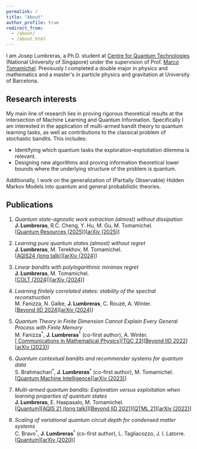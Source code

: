 ```yaml
---
permalink: /
title: "About"
author_profile: true
redirect_from: 
  - /about/
  - /about.html
---
```



I am Josep Lumbreras, a Ph.D. student at <a href="https://www.quantumlah.org/people/profile/josep_l" target="blank">Centre for Quantum Technologies</a> (National University of Singapore) under the supervision of Prof. <a href="https://marcotom.info" target="blank">Marco Tomamichel</a>. Previously I completed a double major in physics and mathematics and a master's in particle physics and gravitation at University of Barcelona.

## Research interests

My main line of research lies in proving rigorous theoretical results at the intersection of Machine
Learning and Quantum Information. Specifically I am interested in the application of multi-armed bandit theory
to quantum learning tasks, as well as contributions to the classical problem of stochastic bandits. This includes:

* Identifying which quantum tasks the exploration-exploitation dilemma is relevant.
* Designing new algorithms and proving information theoretical lower bounds where the underlying structure of the problem is quantum.

Additionally, I work on the generalization of (Partially Observable) Hidden Markov Models into quantum and general probabilistic theories.


## Publications

1. *Quantum state-agnostic work extraction (almost) without dissipation* <br>
**J. Lumbreras**, R.C. Cheng, Y. Hu, M. Gu, M. Tomamichel.<br>
[<a href="https://2025.quantumresources.science/accepted_talks.html" target="_blank">Quantum Resources (2025)</a>][<a href="https://arxiv.org/abs/2505.09456" target="_blank">arXiv (2025)</a>]

1. *Learning pure quantum states (almost) without regret* <br>
**J. Lumbreras**, M. Terekhov, M. Tomamichel.<br>
[<a href="http://aqis-conf.org/2024/program" target="_blank">AQIS24 (long talk)</a>][<a href="https://arxiv.org/abs/2406.18370" target="_blank">arXiv (2024)</a>]

1. *Linear bandits with polylogarithmic minimax regret* <br>
**J. Lumbreras**, M. Tomamichel.<br>
[<a href="https://proceedings.mlr.press/v247/lumbreras24a.html" target="_blank">COLT (2024)</a>][<a href="https://arxiv.org/abs/2402.12042" target="_blank">arXiv (2024)</a>]

1. *Learning finitely correlated states: stability of the spectral reconstruction* <br>
M. Fanizza, N. Galke, **J. Lumbreras**, C. Rouzé, A. Winter.<br>
[<a href="https://beyondiid2024.iquist.illinois.edu/program/" target="_blank">Beyond IID 2024</a>][<a href="https://arxiv.org/abs/2312.07516" target="_blank">arXiv (2024)</a>]

1. *Quantum Theory in Finite Dimension Cannot Explain Every General Process with Finite Memory* <br>
M. Fanizza<sup>†</sup>, **J. Lumbreras**<sup>†</sup> (co-first author), A. Winter.<br>
[<a href="https://link.springer.com/article/10.1007/s00220-023-04913-4" target="_blank"> Communications in Mathematical Physics</a>][<a href="https://www.youtube.com/watch?v=fGKAXF152W8&t=828s" target="_blank">TQC 23</a>][<a href="https://www.youtube.com/watch?v=vgHnd661E4Y&t=1124s" target="_blank">Beyond IID 2022</a>][<a href="https://arxiv.org/abs/2209.11225" target="_blank">arXiv (2023)</a>]

1. *Quantum contextual bandits and recommender systems for quantum data* <br>
S. Brahmachari<sup>†</sup>, **J. Lumbreras**<sup>†</sup> (co-first author), M. Tomamichel.<br>
[<a href="https://link.springer.com/article/10.1007/s42484-024-00189-6" target="_blank">Quantum Machine Intelligence</a>][<a href="https://arxiv.org/abs/2301.13524" target="_blank">arXiv (2023)</a>]

1. *Multi-armed quantum bandits: Exploration versus exploitation when learning properties of quantum states* <br>
**J. Lumbreras**, E. Haapasalo, M. Tomamichel.<br>
[<a href="https://quantum-journal.org/papers/q-2022-06-29-749/" target="_blank">Quantum</a>][<a href="https://drive.google.com/file/d/1aoaye12Em7SMejatxplEQsCdHCE9QlGI/view" target="_blank">AQIS 21 (long talk)</a>][<a href="https://www.youtube.com/watch?v=rm5BmYHaYDU&t=1423s" target="_blank">Beyond IID 2021</a>][<a href="https://www.quantummachinelearning.org/uploads/5/5/6/4/55641533/wednesday_extendedabstracts_qtml2021.pdf" target="_blank">QTML 21</a>][<a href="https://arxiv.org/abs/2108.13050" target="_blank">arXiv (2022)</a>]

1. *Scaling of variational quantum circuit depth for condensed matter systems* <br>
C. Bravo<sup>†</sup>, **J. Lumbreras**<sup>†</sup> (co-first author), L. Tagliacozzo, J. I. Latorre.<br>
[<a href="https://quantum-journal.org/papers/q-2020-05-28-272/" target="_blank">Quantum</a>][<a href="https://arxiv.org/abs/2002.06210" target="_blank">arXiv (2020)</a>]


